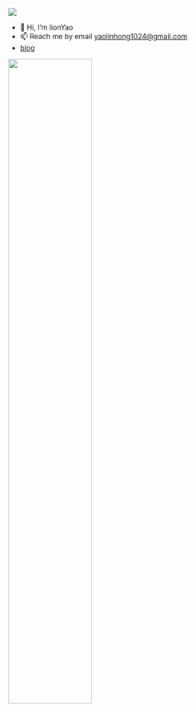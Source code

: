 <img src="https://komarev.com/ghpvc/?username=yaolinhong"></img>
- 👋 Hi, I’m lionYao 
- 📫 Reach me by email yaolinhong1024@gmail.com
- [blog](https://github.com/yaolinhong/blog)


<img align="" width="57.5%" src="https://github-readme-stats-sigma-five.vercel.app/api?username=yaolinhong&hide_title=false&hide_border=true&show_icons=true&include_all_commits=true&line_height=21&theme=vue-dark&border_radius=0" /><img/>
